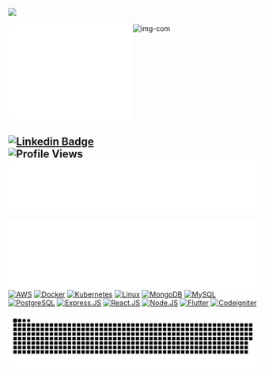 ![](https://github.com/halfrost/halfrost/blob/master/icons/header_.png) 

<div>
<img width="50%" src="https://github.com/0xSabdadev/0xSabdadev/blob/main/github-metrics.svg" alt='metric'>
<img width="50%" height="270" src="https://media.giphy.com/media/ZVik7pBtu9dNS/giphy.gif" alt='img-com' align=right>
</div>

[![Linkedin Badge](https://img.shields.io/badge/-LinkedIn-blue?style=flat-square&logo=Linkedin&logoColor=white&link=https://www.linkedin.com/in/jasonalhilal/)](https://www.linkedin.com/in/jasonalhilal)
![Profile Views](https://komarev.com/ghpvc/?username=0xSabdadev)
![Contribution](https://github.com/0xSabdadev/0xSabdadev/blob/main/metrics.plugin.achievements.compact.svg)
---
![Metrics](https://github.com/0xSabdadev/0xSabdadev/blob/main/metrics.plugin.languages.indepth.svg)
[![AWS](https://img.shields.io/badge/-AWS-000?&logo=Amazon-AWS&logoColor=F90)](https://aws.amazon.com)
[![Docker](https://img.shields.io/badge/-Docker-000?&logo=Docker)](https://www.docker.com)
[![Kubernetes](https://img.shields.io/badge/-Kubernetes-000?&logo=Kubernetes)](https://www.kubernetes.io)
[![Linux](https://img.shields.io/badge/-Linux-000?&logo=Linux)](https://www.linux.org)
[![MongoDB](https://img.shields.io/badge/-MongoDB-000?&logo=MongoDB)](https://www.mongodb.com)
[![MySQL](https://img.shields.io/badge/-MySQL-000?&logo=MySQL)](https://www.mysql.com)
[![PostgreSQL](https://img.shields.io/badge/-PostgreSQL-000?&logo=postgresql)](https://www.PostgreSQL.com)
[![Express.JS](https://img.shields.io/badge/-Express.JS-000?&logo=Express&logoColor=4FC08D)](https://www.expressjs.com)
[![React.JS](https://img.shields.io/badge/-React.JS-000?&logo=React)](https://www.reactjs.org)
[![Node.JS](https://img.shields.io/badge/-Node.JS-000?&logo=node.js)](https://www.nodejs.org)
[![Flutter](https://img.shields.io/badge/-Flutter-000?&logo=flutter)](https://www.flutter.dev)
[![Codeigniter](https://img.shields.io/badge/-Codeigniter-000?&logo=codeigniter)](https://codeigniter.com/)
<div align="center">
  <img src="https://github.com/0xSabdadev/0xSabdadev/blob/output/github-contribution-grid-snake.svg" alt='img-py'>
</div>

